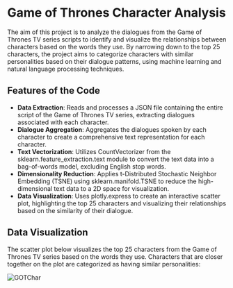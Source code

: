 # Game of Thrones Character Analysis

The aim of this project is to analyze the dialogues from the Game of Thrones TV series scripts to identify and visualize the relationships between characters based on the words they use. By narrowing down to the top 25 characters, the project aims to categorize characters with similar personalities based on their dialogue patterns, using machine learning and natural language processing techniques.

## Features of the Code

- **Data Extraction**: Reads and processes a JSON file containing the entire script of the Game of Thrones TV series, extracting dialogues associated with each character.
- **Dialogue Aggregation**: Aggregates the dialogues spoken by each character to create a comprehensive text representation for each character.
- **Text Vectorization**: Utilizes CountVectorizer from the sklearn.feature_extraction.text module to convert the text data into a bag-of-words model, excluding English stop words.
- **Dimensionality Reduction**: Applies t-Distributed Stochastic Neighbor Embedding (TSNE) using sklearn.manifold.TSNE to reduce the high-dimensional text data to a 2D space for visualization.
- **Data Visualization**: Uses plotly.express to create an interactive scatter plot, highlighting the top 25 characters and visualizing their relationships based on the similarity of their dialogue.

## Data Visualization

The scatter plot below visualizes the top 25 characters from the Game of Thrones TV series based on the words they use. Characters that are closer together on the plot are categorized as having similar personalities:

![GOTChar](https://github.com/Ayan0209/GameOfThronesCharactersSimilarity/assets/33597664/370975ef-e337-4448-8a99-06c91ca0021a)
